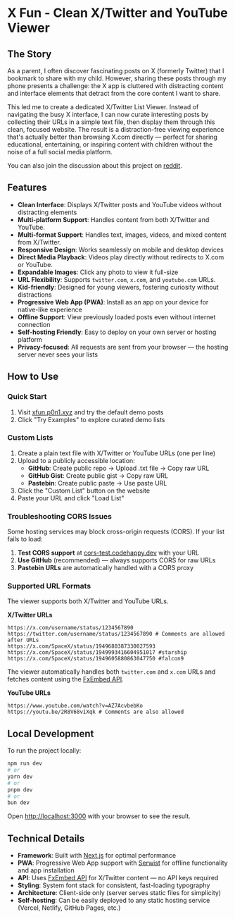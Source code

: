 # X Fun - Clean X/Twitter and YouTube Viewer

## The Story

As a parent, I often discover fascinating posts on X (formerly Twitter) that I bookmark to share with my child. However, sharing these posts through my phone presents a challenge: the X app is cluttered with distracting content and interface elements that detract from the core content I want to share.

This led me to create a dedicated X/Twitter List Viewer. Instead of navigating the busy X interface, I can now curate interesting posts by collecting their URLs in a simple text file, then display them through this clean, focused website. The result is a distraction-free viewing experience that's actually better than browsing X.com directly — perfect for sharing educational, entertaining, or inspiring content with children without the noise of a full social media platform.

You can also join the discussion about this project on [reddit](https://www.reddit.com/r/selfhosted/comments/1mc8od3/xtwitter_list_viewer_clean_way_to_share_curated/).

## Features

- **Clean Interface**: Displays X/Twitter posts and YouTube videos without distracting elements
- **Multi-platform Support**: Handles content from both X/Twitter and YouTube.
- **Multi-format Support**: Handles text, images, videos, and mixed content from X/Twitter.
- **Responsive Design**: Works seamlessly on mobile and desktop devices
- **Direct Media Playback**: Videos play directly without redirects to X.com or YouTube.
- **Expandable Images**: Click any photo to view it full-size
- **URL Flexibility**: Supports `twitter.com`, `x.com`, and `youtube.com` URLs.
- **Kid-friendly**: Designed for young viewers, fostering curiosity without distractions
- **Progressive Web App (PWA)**: Install as an app on your device for native-like experience
- **Offline Support**: View previously loaded posts even without internet connection
- **Self-hosting Friendly**: Easy to deploy on your own server or hosting platform
- **Privacy-focused**: All requests are sent from your browser — the hosting server never sees your lists

## How to Use

### Quick Start

1. Visit [xfun.p0n1.xyz](https://xfun.p0n1.xyz) and try the default demo posts
2. Click "Try Examples" to explore curated demo lists

### Custom Lists

1. Create a plain text file with X/Twitter or YouTube URLs (one per line)
2. Upload to a publicly accessible location:
   - **GitHub**: Create public repo → Upload .txt file → Copy raw URL
   - **GitHub Gist**: Create public gist → Copy raw URL
   - **Pastebin**: Create public paste → Use paste URL
3. Click the "Custom List" button on the website
4. Paste your URL and click "Load List"

### Troubleshooting CORS Issues

Some hosting services may block cross-origin requests (CORS). If your list fails to load:

1. **Test CORS support** at [cors-test.codehappy.dev](https://cors-test.codehappy.dev) with your URL
2. **Use GitHub** (recommended) — always supports CORS for raw URLs
3. **Pastebin URLs** are automatically handled with a CORS proxy

### Supported URL Formats

The viewer supports both X/Twitter and YouTube URLs.

**X/Twitter URLs**
```
https://x.com/username/status/1234567890
https://twitter.com/username/status/1234567890 # Comments are allowed after URLs
https://x.com/SpaceX/status/1949680387330027593
https://x.com/SpaceX/status/1949993416604951017 #starship
https://x.com/SpaceX/status/1949605880863047750 #falcon9
```
The viewer automatically handles both `twitter.com` and `x.com` URLs and fetches content using the [FxEmbed API](https://api.fxtwitter.com).

**YouTube URLs**
```
https://www.youtube.com/watch?v=AZ7AcvbebKo
https://youtu.be/2R8V68viXqk # Comments are also allowed
```

## Local Development

To run the project locally:

```bash
npm run dev
# or
yarn dev
# or
pnpm dev
# or
bun dev
```

Open [http://localhost:3000](http://localhost:3000) with your browser to see the result.

## Technical Details

- **Framework**: Built with [Next.js](https://nextjs.org) for optimal performance
- **PWA**: Progressive Web App support with [Serwist](https://serwist.pages.dev) for offline functionality and app installation
- **API**: Uses [FxEmbed API](https://api.fxtwitter.com) for X/Twitter content — no API keys required
- **Styling**: System font stack for consistent, fast-loading typography
- **Architecture**: Client-side only (server serves static files for simplicity)
- **Self-hosting**: Can be easily deployed to any static hosting service (Vercel, Netlify, GitHub Pages, etc.)
